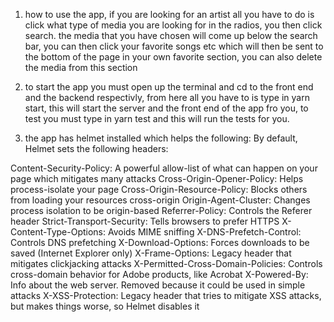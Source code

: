1) how to use the app, if you are looking for an artist all you have to do is click what type of media you are looking for in the radios, you then click search. the media that you have chosen will come up below the search bar, you can then click your favorite songs etc which will then be sent to the bottom of the page in your own favorite section, you can also delete the media from this section 

2) to start the app you must open up the terminal and cd to the front end and the backend respectivly, from here all you have to is type in yarn start, this will start the server and the front end of the app fro you, to test you must type in yarn test and this will run the tests for you.

3) the app has helmet installed which helps the following:
By default, Helmet sets the following headers:

Content-Security-Policy: A powerful allow-list of what can happen on your page which mitigates many attacks
Cross-Origin-Opener-Policy: Helps process-isolate your page
Cross-Origin-Resource-Policy: Blocks others from loading your resources cross-origin
Origin-Agent-Cluster: Changes process isolation to be origin-based
Referrer-Policy: Controls the Referer header
Strict-Transport-Security: Tells browsers to prefer HTTPS
X-Content-Type-Options: Avoids MIME sniffing
X-DNS-Prefetch-Control: Controls DNS prefetching
X-Download-Options: Forces downloads to be saved (Internet Explorer only)
X-Frame-Options: Legacy header that mitigates clickjacking attacks
X-Permitted-Cross-Domain-Policies: Controls cross-domain behavior for Adobe products, like Acrobat
X-Powered-By: Info about the web server. Removed because it could be used in simple attacks
X-XSS-Protection: Legacy header that tries to mitigate XSS attacks, but makes things worse, so Helmet disables it